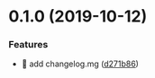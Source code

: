 # 0.1.0 (2019-10-12)


### Features

* 🎸 add changelog.mg ([d271b86](https://github.com/pandaCure/mini-project-management/commit/d271b8667aa5b41d0201c50047187f28d77c9143))



